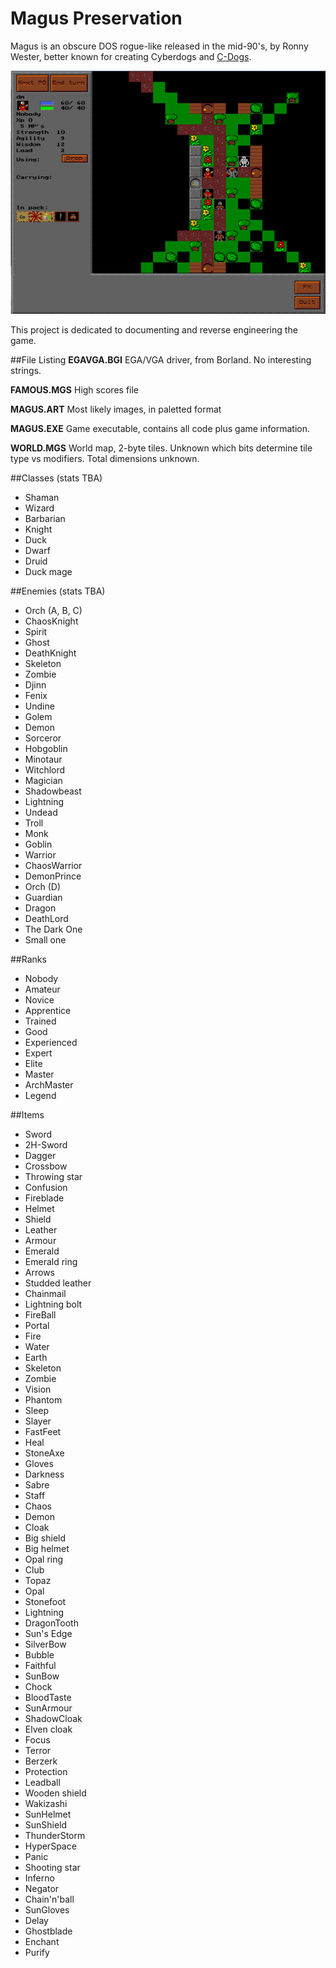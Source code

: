 Magus Preservation
=================

Magus is an obscure DOS rogue-like released in the mid-90's, by Ronny Wester, better known for creating Cyberdogs and [C-Dogs](https://en.wikipedia.org/wiki/C-Dogs).

![magus](https://raw.githubusercontent.com/cxong/MagusPreservation/master/magus.png)

This project is dedicated to documenting and reverse engineering the game.

##File Listing
**EGAVGA.BGI**
EGA/VGA driver, from Borland. No interesting strings.

**FAMOUS.MGS**
High scores file

**MAGUS.ART**
Most likely images, in paletted format

**MAGUS.EXE**
Game executable, contains all code plus game information.

**WORLD.MGS**
World map, 2-byte tiles. Unknown which bits determine tile type vs modifiers. Total dimensions unknown.

##Classes (stats TBA)
- Shaman
- Wizard
- Barbarian
- Knight
- Duck
- Dwarf
- Druid
- Duck mage

##Enemies (stats TBA)
- Orch (A, B, C)
- ChaosKnight
- Spirit
- Ghost
- DeathKnight
- Skeleton
- Zombie
- Djinn
- Fenix
- Undine
- Golem
- Demon
- Sorceror
- Hobgoblin
- Minotaur
- Witchlord
- Magician
- Shadowbeast
- Lightning
- Undead
- Troll
- Monk
- Goblin
- Warrior
- ChaosWarrior
- DemonPrince
- Orch (D)
- Guardian
- Dragon
- DeathLord
- The Dark One
- Small one

##Ranks
- Nobody
- Amateur
- Novice
- Apprentice
- Trained
- Good
- Experienced
- Expert
- Elite
- Master
- ArchMaster
- Legend

##Items
- Sword
- 2H-Sword
- Dagger
- Crossbow
- Throwing star
- Confusion
- Fireblade
- Helmet
- Shield
- Leather
- Armour
- Emerald
- Emerald ring
- Arrows
- Studded leather
- Chainmail
- Lightning bolt
- FireBall
- Portal
- Fire
- Water
- Earth
- Skeleton
- Zombie
- Vision
- Phantom
- Sleep
- Slayer
- FastFeet
- Heal
- StoneAxe
- Gloves
- Darkness
- Sabre
- Staff
- Chaos
- Demon
- Cloak
- Big shield
- Big helmet
- Opal ring
- Club
- Topaz
- Opal
- Stonefoot
- Lightning
- DragonTooth
- Sun's Edge
- SilverBow
- Bubble
- Faithful
- SunBow
- Chock
- BloodTaste
- SunArmour
- ShadowCloak
- Elven cloak
- Focus
- Terror
- Berzerk
- Protection
- Leadball
- Wooden shield
- Wakizashi
- SunHelmet
- SunShield
- ThunderStorm
- HyperSpace
- Panic
- Shooting star
- Inferno
- Negator
- Chain'n'ball
- SunGloves
- Delay
- Ghostblade
- Enchant
- Purify